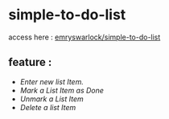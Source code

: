 # simple-to-do-list
access here : [emryswarlock/simple-to-do-list](https://github.com/emryswarlock/simple-to-do-list)
## feature : 
* *Enter new list Item.*
* *Mark a List Item as Done*
* *Unmark a List Item*
* *Delete a list Item*

